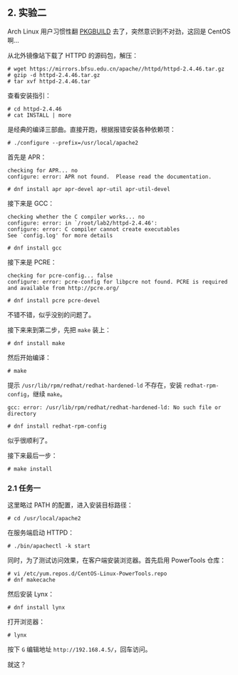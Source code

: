 ## 2. 实验二

Arch Linux 用户习惯性翻 [PKGBUILD](https://github.com/archlinux/svntogit-packages/blob/packages/apache/trunk/PKGBUILD) 去了，突然意识到不对劲，这回是 CentOS 啊...

从北外镜像站下载了 HTTPD 的源码包，解压：

```
# wget https://mirrors.bfsu.edu.cn/apache//httpd/httpd-2.4.46.tar.gz
# gzip -d httpd-2.4.46.tar.gz
# tar xvf httpd-2.4.46.tar
```

查看安装指引：

```
# cd httpd-2.4.46
# cat INSTALL | more
```

是经典的编译三部曲。直接开跑，根据报错安装各种依赖项：

```
# ./configure --prefix=/usr/local/apache2
```

首先是 APR：

```
checking for APR... no
configure: error: APR not found.  Please read the documentation.
```

```
# dnf install apr apr-devel apr-util apr-util-devel
```

接下来是 GCC：

```
checking whether the C compiler works... no
configure: error: in `/root/lab2/httpd-2.4.46':
configure: error: C compiler cannot create executables
See `config.log' for more details
```

```
# dnf install gcc
```

接下来是 PCRE：

```
checking for pcre-config... false
configure: error: pcre-config for libpcre not found. PCRE is required and available from http://pcre.org/
```

```
# dnf install pcre pcre-devel
```

不错不错，似乎没别的问题了。

接下来来到第二步，先把 `make` 装上：

``` 
# dnf install make
```

然后开始编译：

```
# make
```

提示 `/usr/lib/rpm/redhat/redhat-hardened-ld` 不存在，安装 `redhat-rpm-config`，继续 `make`。

```
gcc: error: /usr/lib/rpm/redhat/redhat-hardened-ld: No such file or directory
```

```
# dnf install redhat-rpm-config
```

似乎很顺利了。


接下来最后一步：

```
# make install
```

### 2.1 任务一

这里略过 PATH 的配置，进入安装目标路径：

```
# cd /usr/local/apache2
```


在服务端启动 HTTPD：

```
# ./bin/apachectl -k start
```

同时，为了测试访问效果，在客户端安装浏览器。首先启用 PowerTools 仓库：

```
# vi /etc/yum.repos.d/CentOS-Linux-PowerTools.repo
# dnf makecache
```


然后安装 Lynx：

```
# dnf install lynx
```


打开浏览器：

```
# lynx
```


按下 `G` 编辑地址 `http://192.168.4.5/`，回车访问。

就这？

